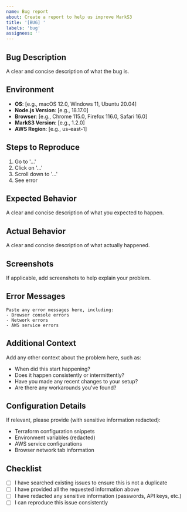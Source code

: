 ```yaml
---
name: Bug report
about: Create a report to help us improve MarkS3
title: '[BUG] '
labels: 'bug'
assignees: ''
---
```


## Bug Description

A clear and concise description of what the bug is.

## Environment

- **OS**: [e.g., macOS 12.0, Windows 11, Ubuntu 20.04]
- **Node.js Version**: [e.g., 18.17.0]
- **Browser**: [e.g., Chrome 115.0, Firefox 116.0, Safari 16.0]
- **MarkS3 Version**: [e.g., 1.2.0]
- **AWS Region**: [e.g., us-east-1]

## Steps to Reproduce

1. Go to '...'
2. Click on '...'
3. Scroll down to '...'
4. See error

## Expected Behavior

A clear and concise description of what you expected to happen.

## Actual Behavior

A clear and concise description of what actually happened.

## Screenshots

If applicable, add screenshots to help explain your problem.

## Error Messages

```
Paste any error messages here, including:
- Browser console errors
- Network errors
- AWS service errors
```

## Additional Context

Add any other context about the problem here, such as:
- When did this start happening?
- Does it happen consistently or intermittently?
- Have you made any recent changes to your setup?
- Are there any workarounds you've found?

## Configuration Details

If relevant, please provide (with sensitive information redacted):

- Terraform configuration snippets
- Environment variables (redacted)
- AWS service configurations
- Browser network tab information

## Checklist

- [ ] I have searched existing issues to ensure this is not a duplicate
- [ ] I have provided all the requested information above
- [ ] I have redacted any sensitive information (passwords, API keys, etc.)
- [ ] I can reproduce this issue consistently